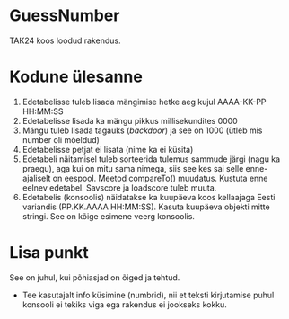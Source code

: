 # GuessNumber

TAK24 koos loodud rakendus.

# Kodune ülesanne
1. Edetabelisse tuleb lisada mängimise hetke aeg kujul AAAA-KK-PP HH:MM:SS
2. Edetabelisse lisada ka mängu pikkus millisekundites 0000
3. Mängu tuleb lisada tagauks (_backdoor_) ja see on 1000 (ütleb mis number oli mõeldud)
4. Edetabelisse petjat ei lisata (nime ka ei küsita)
5. Edetabeli näitamisel tuleb sorteerida tulemus sammude järgi (nagu ka praegu), aga kui on mitu sama nimega, siis see kes sai selle enne-ajaliselt on eespool. Meetod compareTo() muudatus. Kustuta enne eelnev edetabel. Savscore ja loadscore tuleb muuta.
6. Edetabelis (konsoolis) näidatakse ka kuupäeva koos kellaajaga Eesti variandis (PP.KK.AAAA HH:MM:SS). Kasuta kuupäeva objekti mitte stringi. See on kõige esimene veerg konsoolis.


# Lisa punkt
See on juhul, kui põhiasjad on õiged ja tehtud.

* Tee kasutajalt info küsimine (numbrid), nii et teksti kirjutamise puhul konsooli ei tekiks viga ega rakendus ei jookseks kokku.